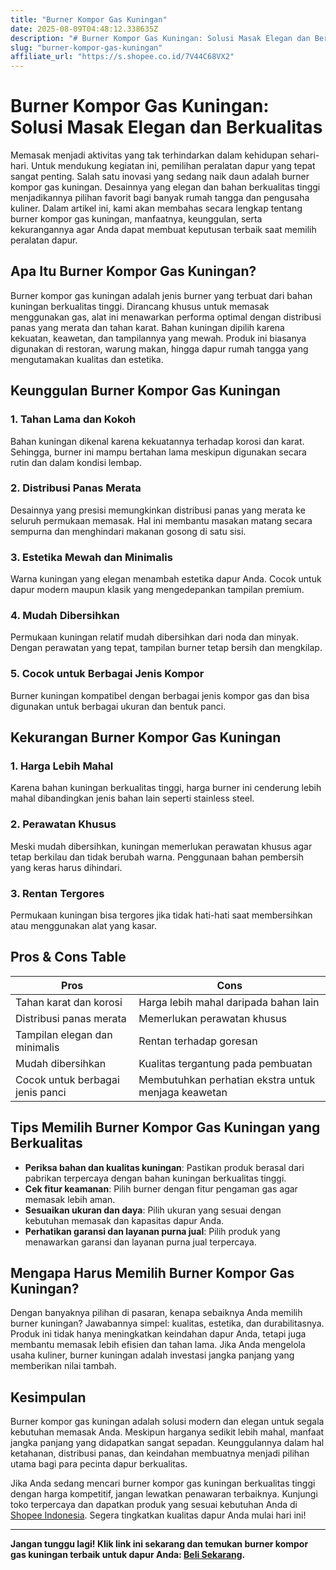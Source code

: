 ```yaml
---
title: "Burner Kompor Gas Kuningan"
date: 2025-08-09T04:48:12.338635Z
description: "# Burner Kompor Gas Kuningan: Solusi Masak Elegan dan Berkualitas..."
slug: "burner-kompor-gas-kuningan"
affiliate_url: "https://s.shopee.co.id/7V44C68VX2"
---
```

# Burner Kompor Gas Kuningan: Solusi Masak Elegan dan Berkualitas

Memasak menjadi aktivitas yang tak terhindarkan dalam kehidupan sehari-hari. Untuk mendukung kegiatan ini, pemilihan peralatan dapur yang tepat sangat penting. Salah satu inovasi yang sedang naik daun adalah burner kompor gas kuningan. Desainnya yang elegan dan bahan berkualitas tinggi menjadikannya pilihan favorit bagi banyak rumah tangga dan pengusaha kuliner. Dalam artikel ini, kami akan membahas secara lengkap tentang burner kompor gas kuningan, manfaatnya, keunggulan, serta kekurangannya agar Anda dapat membuat keputusan terbaik saat memilih peralatan dapur.

## Apa Itu Burner Kompor Gas Kuningan?

Burner kompor gas kuningan adalah jenis burner yang terbuat dari bahan kuningan berkualitas tinggi. Dirancang khusus untuk memasak menggunakan gas, alat ini menawarkan performa optimal dengan distribusi panas yang merata dan tahan karat. Bahan kuningan dipilih karena kekuatan, keawetan, dan tampilannya yang mewah. Produk ini biasanya digunakan di restoran, warung makan, hingga dapur rumah tangga yang mengutamakan kualitas dan estetika.

## Keunggulan Burner Kompor Gas Kuningan

### 1. Tahan Lama dan Kokoh

Bahan kuningan dikenal karena kekuatannya terhadap korosi dan karat. Sehingga, burner ini mampu bertahan lama meskipun digunakan secara rutin dan dalam kondisi lembap.

### 2. Distribusi Panas Merata

Desainnya yang presisi memungkinkan distribusi panas yang merata ke seluruh permukaan memasak. Hal ini membantu masakan matang secara sempurna dan menghindari makanan gosong di satu sisi.

### 3. Estetika Mewah dan Minimalis

Warna kuningan yang elegan menambah estetika dapur Anda. Cocok untuk dapur modern maupun klasik yang mengedepankan tampilan premium.

### 4. Mudah Dibersihkan

Permukaan kuningan relatif mudah dibersihkan dari noda dan minyak. Dengan perawatan yang tepat, tampilan burner tetap bersih dan mengkilap.

### 5. Cocok untuk Berbagai Jenis Kompor

Burner kuningan kompatibel dengan berbagai jenis kompor gas dan bisa digunakan untuk berbagai ukuran dan bentuk panci.

## Kekurangan Burner Kompor Gas Kuningan

### 1. Harga Lebih Mahal

Karena bahan kuningan berkualitas tinggi, harga burner ini cenderung lebih mahal dibandingkan jenis bahan lain seperti stainless steel.

### 2. Perawatan Khusus

Meski mudah dibersihkan, kuningan memerlukan perawatan khusus agar tetap berkilau dan tidak berubah warna. Penggunaan bahan pembersih yang keras harus dihindari.

### 3. Rentan Tergores

Permukaan kuningan bisa tergores jika tidak hati-hati saat membersihkan atau menggunakan alat yang kasar.

## Pros & Cons Table

| **Pros**                                   | **Cons**                              |
|--------------------------------------------|-------------------------------------|
| Tahan karat dan korosi                   | Harga lebih mahal daripada bahan lain |
| Distribusi panas merata                  | Memerlukan perawatan khusus          |
| Tampilan elegan dan minimalis          | Rentan terhadap goresan             |
| Mudah dibersihkan                        | Kualitas tergantung pada pembuatan   |
| Cocok untuk berbagai jenis panci      | Membutuhkan perhatian ekstra untuk menjaga keawetan |

## Tips Memilih Burner Kompor Gas Kuningan yang Berkualitas

- **Periksa bahan dan kualitas kuningan**: Pastikan produk berasal dari pabrikan terpercaya dengan bahan kuningan berkualitas tinggi.
- **Cek fitur keamanan**: Pilih burner dengan fitur pengaman gas agar memasak lebih aman.
- **Sesuaikan ukuran dan daya**: Pilih ukuran yang sesuai dengan kebutuhan memasak dan kapasitas dapur Anda.
- **Perhatikan garansi dan layanan purna jual**: Pilih produk yang menawarkan garansi dan layanan purna jual terpercaya.

## Mengapa Harus Memilih Burner Kompor Gas Kuningan?

Dengan banyaknya pilihan di pasaran, kenapa sebaiknya Anda memilih burner kuningan? Jawabannya simpel: kualitas, estetika, dan durabilitasnya. Produk ini tidak hanya meningkatkan keindahan dapur Anda, tetapi juga membantu memasak lebih efisien dan tahan lama. Jika Anda mengelola usaha kuliner, burner kuningan adalah investasi jangka panjang yang memberikan nilai tambah.

## Kesimpulan

Burner kompor gas kuningan adalah solusi modern dan elegan untuk segala kebutuhan memasak Anda. Meskipun harganya sedikit lebih mahal, manfaat jangka panjang yang didapatkan sangat sepadan. Keunggulannya dalam hal ketahanan, distribusi panas, dan keindahan membuatnya menjadi pilihan utama bagi para pecinta dapur berkualitas.

Jika Anda sedang mencari burner kompor gas kuningan berkualitas tinggi dengan harga kompetitif, jangan lewatkan penawaran terbaiknya. Kunjungi toko terpercaya dan dapatkan produk yang sesuai kebutuhan Anda di [Shopee Indonesia](https://s.shopee.co.id/7V44C68VX2). Segera tingkatkan kualitas dapur Anda mulai hari ini!

---

**Jangan tunggu lagi! Klik link ini sekarang dan temukan burner kompor gas kuningan terbaik untuk dapur Anda: [Beli Sekarang](https://s.shopee.co.id/7V44C68VX2).**